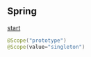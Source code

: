 Spring
-

[start](https://start.spring.io/)

````java
@Scope("prototype")
@Scope(value="singleton")
````
